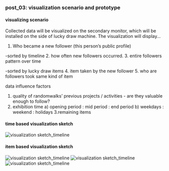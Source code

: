 ### post_03: visualization scenario and prototype

#### visualizing scenario
Collected data will be visualized on the secondary monitor, which will be installed on the side of lucky draw machine. The visualization will display…

1. Who became a new follower (this person’s public profile)

-sorted by timeline
2. how often new followers occurred.
3. entire followers pattern over time

-sorted by lucky draw items
4. item taken by the new follower
5. who are followers took same kind of item

data influence factors
1. quality of randomwalks’ previous projects / activities - are they valuable enough to follow?
2. exhibition time
a) opening period : mid period : end period 
b) weekdays : weekend : holidays
3.remaining items

#### time based visualization sketch
![visualization sketch_timeline]( https://raw.github.com/randomwalks/devart-template/master/project_images/visualization_wire_timeline.jpg "visualization sketch_timeline")

#### item based visualization sketch
![visualization sketch_timeline]( https://raw.github.com/randomwalks/devart-template/master/project_images/visualization_wire_timeline.jpg "visualization sketch_timeline")
![visualization sketch_timeline]( https://raw.github.com/randomwalks/devart-template/master/project_images/visualization_wire_timeline.jpg "visualization sketch_timeline")
![visualization sketch_timeline]( https://raw.github.com/randomwalks/devart-template/master/project_images/visualization_wire_timeline.jpg "visualization sketch_timeline")

